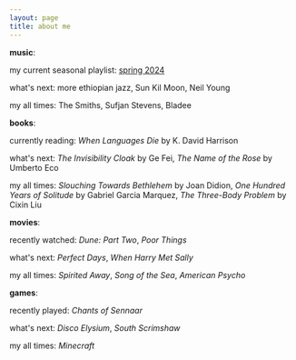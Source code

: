 ```yaml
---
layout: page
title: about me
---
```


**music**: 

my current seasonal playlist: [spring 2024](https://open.spotify.com/playlist/0OFtDN3NGdug377KSPLSDr?si=dcefb2cf505b47a9)

what's next: more ethiopian jazz, Sun Kil Moon, Neil Young

my all times: The Smiths, Sufjan Stevens, Bladee

**books**:

currently reading: *When Languages Die* by K. David Harrison

what's next: *The Invisibility Cloak* by Ge Fei, *The Name of the Rose* by Umberto Eco

my all times: *Slouching Towards Bethlehem* by Joan Didion, *One Hundred Years of Solitude* by Gabriel Garcia Marquez, *The Three-Body Problem* by Cixin Liu

**movies**:

recently watched: *Dune: Part Two*, *Poor Things*

what's next: *Perfect Days*, *When Harry Met Sally*

my all times: *Spirited Away*, *Song of the Sea*, *American Psycho*

**games**:

recently played: *Chants of Sennaar*

what's next: *Disco Elysium*, *South Scrimshaw*

my all times: *Minecraft*

